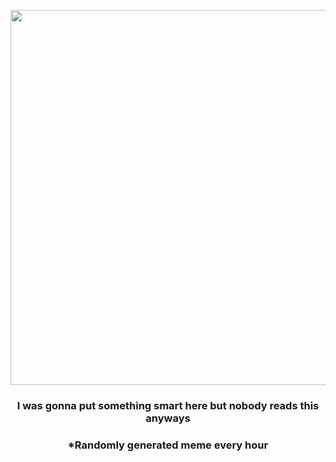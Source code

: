 <p align="center">
        <img src="https://i.redd.it/h9p54lnz1xl81.jpg" width="600" height="600">
        </p>
        <h3 align="center">I was gonna put something smart here but nobody reads this anyways</h3>
        <h3 align="center">*Randomly generated meme every hour</h3>
    